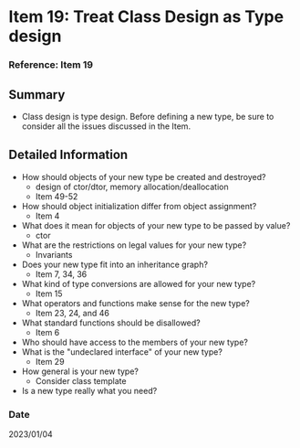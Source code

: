 # Item 19: Treat Class Design as Type design

### Reference: Item 19

## Summary
- Class design is type design. Before defining a new type, be sure to consider all the issues discussed in the Item.

## Detailed Information
- How should objects of your new type be created and destroyed?
    - design of ctor/dtor, memory allocation/deallocation
    - Item 49-52
- How should object initialization differ from object assignment?
    - Item 4
- What does it mean for objects of your new type to be passed by value?
    - ctor
- What are the restrictions on legal values for your new type?
    - Invariants
- Does your new type fit into an inheritance graph?
    - Item 7, 34, 36
- What kind of type conversions are allowed for your new type?
    - Item 15
- What operators and functions make sense for the new type?
    - Item 23, 24, and 46
- What standard functions should be disallowed?
    - Item 6
- Who should have access to the members of your new type?
- What is the "undeclared interface" of your new type?
    - Item 29
- How general is your new type?
    - Consider class template
- Is a new type really what you need?

### Date
2023/01/04